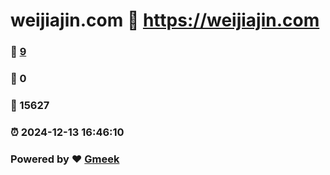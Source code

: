 # weijiajin.com :link: https://weijiajin.com 
### :page_facing_up: [9](https://weijiajin.com/tag.html) 
### :speech_balloon: 0 
### :hibiscus: 15627 
### :alarm_clock: 2024-12-13 16:46:10 
### Powered by :heart: [Gmeek](https://github.com/Meekdai/Gmeek)
